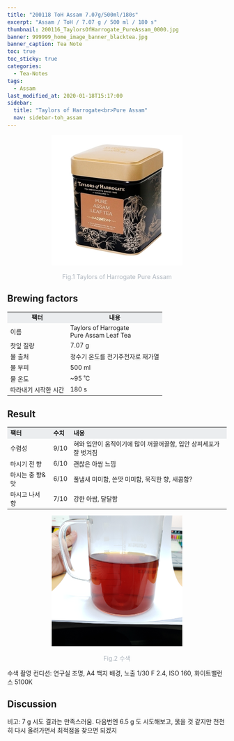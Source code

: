 ```yaml
---
title: "200118 ToH Assam 7.07g/500ml/180s"
excerpt: "Assam / ToH / 7.07 g / 500 ml / 180 s"
thumbnail: 200116_TaylorsOfHarrogate_PureAssam_0000.jpg
banner: 999999_home_image_banner_blacktea.jpg
banner_caption: Tea Note
toc: true
toc_sticky: true
categories:
  - Tea-Notes
tags:
  - Assam
last_modified_at: 2020-01-18T15:17:00
sidebar:
  title: "Taylors of Harrogate<br>Pure Assam"
  nav: sidebar-toh_assam
---
```


<div align="center">
  <img src="/assets/images/200116_TaylorsOfHarrogate_PureAssam_0000.jpg" width="300px">
  <p style="color:#aeb6bf;" style="font-size:16px;">Fig.1 Taylors of Harrogate Pure Assam</p>
</div>

## Brewing factors

<div align="center">
  <table align = "center" >
      <tr bgcolor="#ebedef" align ="center">
      <td><b>팩터</b></td>
      <td><b>내용</b></td>
      </tr>
      <tr>
      <td>이름</td>
      <td>Taylors of Harrogate<br>Pure Assam Leaf Tea</td>
      </tr>
      <tr>
      <td>찻잎 질량</td>
      <td>7.07 g</td>
      </tr>
      <tr>
    <td>물 출처</td>
      <td>정수기 온도를 전기주전자로 재가열</td>
      </tr>
      <tr>
    <td>물 부피</td>
      <td>500 ml</td>
      </tr>
      <tr>
    <td>물 온도</td>
      <td>~95 ˚C</td>
      </tr>
      <tr>
    <td>따라내기 시작한 시간</td>
      <td>180 s</td>
      </tr>
  </table>
</div>

## Result

<div align="center">
  <table align = "center" >
      <tr bgcolor="#ebedef" style="white-space:nowrap">
      <td><b>팩터</b></td>
    <td><b>수치</b></td>
      <td><b>내용</b></td>
      </tr>
      <tr>
      <td>수렴성</td>
      <td>9/10</td>
    <td>혀와 입안이 움직이기에 많이 꺼끌꺼끌함, 입안 상피세포가 잘 벗겨짐</td>
      </tr>
      <tr>
      <td>마시기 전 향</td>
      <td>6/10</td>
    <td>괜찮은 아쌈 느낌</td>
      </tr>
      <tr>
      <td>마시는 중 향&맛</td>
      <td>6/10</td>
    <td>풀냄새 미미함, 쓴맛 미미함, 묵직한 향, 새콤함?</td>
      </tr>
      <tr>
      <td>마시고 나서 향</td>
      <td>7/10</td>
    <td>강한 아쌈, 달달함</td>
      </tr>
  </table>
</div>

<div align="center">

  <img src="/assets/images/200118_TaylorsOfHarrogate_PureAssam_0001.jpg" width="300">
  <p style="color:#aeb6bf;" style="font-size:16px;">Fig.2 수색</p>

</div>

​수색 촬영 컨디션: 연구실 조명, A4 백지 배경, 노출 1/30 F 2.4, ISO 160, 화이트밸런스 5100K


## Discussion

​비고: 7 g 시도 결과는 만족스러움. 다음번엔 6.5 g 도 시도해보고, 묽을 것 같지만 천천히 다시 올려가면서 최적점을 찾으면 되겠지
